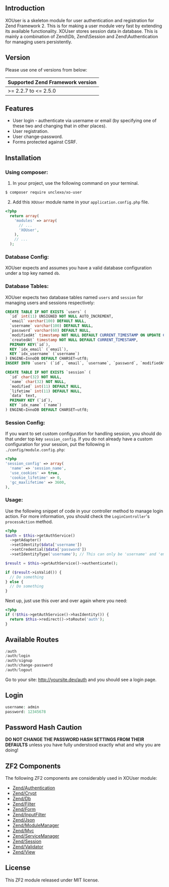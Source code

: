 Introduction
------------

XOUser is a skeleton module for user authentication and registration for Zend Framework 2. This is for making a user module very fast by extending its available functionality. XOUser stores session data in database. This is mainly a combination of Zend\Db, Zend\Session and Zend\Authentication for managing users persistently.

Version
-------
Please use one of versions from below:

|Supported Zend Framework version |
|---------------------------------|
| >= 2.2.7 to <= 2.5.0

Features
--------

* User login - authenticate via username or email (by specifying one of these two and changing that in other places).
* User registration.
* User change-password.
* Forms protected against CSRF.

Installation
------------

### Using composer:

1. In your project, use the following command on your terminal.

```bash
$ composer require unclexo/xo-user
```

2. Add this `XOUser` module name in your `application.config.php` file.

```php
<?php
  return array(
    'modules' => array(
      // ...
      'XOUser',
    ),
    // ...
  );
```

### Database Config:

XOUser expects and assumes you have a valid database configuration under a top key named `db`.

### Database Tables:

XOUser expects two database tables named `users` and `session` for managing users and sessions respectively:

```sql
CREATE TABLE IF NOT EXISTS `users` (
  `id` int(11) UNSIGNED NOT NULL AUTO_INCREMENT,
  `email` varchar(100) DEFAULT NULL,
  `username` varchar(100) DEFAULT NULL,
  `password` varchar(60) DEFAULT NULL,
  `modifiedAt` timestamp NOT NULL DEFAULT CURRENT_TIMESTAMP ON UPDATE CURRENT_TIMESTAMP,
  `createdAt` timestamp NOT NULL DEFAULT CURRENT_TIMESTAMP,
  PRIMARY KEY(`id`),
  KEY `idx_email` (`email`), 
  KEY `idx_username` (`username`)
) ENGINE=InnoDB DEFAULT CHARSET=utf8;
INSERT INTO `users` (`id`, `email`, `username`, `password`, `modifiedAt`, `createdAt`) VALUES (1, 'admin@gmail.com', 'admin', '$2y$10$iMDN8kS81DAdHy9/zNd3we2ChPwhy2bTkVIsCyHpNtaNZl9zUuyxG', '0000-00-00 00:00:00', '0000-00-00 00:00:00');

CREATE TABLE IF NOT EXISTS `session` (
  `id` char(32) NOT NULL,
  `name` char(32) NOT NULL,
  `modified` int(11) DEFAULT NULL,
  `lifetime` int(11) DEFAULT NULL,
  `data` text,
  PRIMARY KEY (`id`),
  KEY `idx_name` (`name`)
) ENGINE=InnoDB DEFAULT CHARSET=utf8;

```

### Session Config:

If you want to set custom configuration for handling session, you should do that under top key `session_config`. If you do not already have a custom configuration for your session, put the following in `./config/module.config.php`:

```php
<?php
'session_config' => array(
  'name' => 'session_name',
  'use_cookies' => true,
  'cookie_lifetime' => 0,
  'gc_maxlifetime' => 3600,
),

```

### Usage:

Use the following snippet of code in your controller method to manage login action. For more information, you should check the `LoginController`'s `processAction` method. 

```php
<?php
$auth = $this->getAuthService()
  ->getAdapter()
  ->setIdentity($data['username'])
  ->setCredential($data['password'])
  ->setIdentityType('username'); // This can only be 'username' and 'email'

$result = $this->getAuthService()->authenticate();

if ($result->isValid()) {
  // Do something
} else {
  // Do something
} 

```

Next up, just use this over and over again where you need:

```php
<?php
if (!$this->getAuthService()->hasIdentity()) {
  return $this->redirect()->toRoute('auth');
}

```

Available Routes
----------------

```php
/auth 	
/auth/login
/auth/signup
/auth/change-password
/auth/logout

```

Go to your site: http://yoursite.dev/auth and you should see a login page.


Login
-----

```php
username: admin
password: 12345678

```

Password Hash Caution
---------------------

**DO NOT CHANGE THE PASSWORD HASH SETTINGS FROM THEIR DEFAULTS** unless you
have fully understood exactly what and why you are doing!

ZF2 Components
--------------

The following ZF2 components are considerably used in XOUser module:

* [Zend/Authentication](https://framework.zend.com/manual/2.4/en/modules/zend.authentication.intro.html)
* [Zend/Crypt](https://framework.zend.com/manual/2.4/en/modules/zend.crypt.introduction.html)
* [Zend/Db](https://framework.zend.com/manual/2.4/en/modules/zend.db.adapter.html)
* [Zend/Filter](https://framework.zend.com/manual/2.4/en/modules/zend.filter.html)
* [Zend/Form](https://framework.zend.com/manual/2.4/en/modules/zend.form.intro.html)
* [Zend/InputFilter](https://framework.zend.com/manual/2.4/en/modules/zend.input-filter.intro.html)
* [Zend/Json](https://framework.zend.com/manual/2.4/en/modules/zend.json.introduction.html)
* [Zend/ModuleManager](https://framework.zend.com/manual/2.4/en/modules/zend.module-manager.intro.html)
* [Zend/Mvc](https://framework.zend.com/manual/2.4/en/modules/zend.mvc.intro.html)
* [Zend/ServiceManager](https://framework.zend.com/manual/2.4/en/modules/zend.service-manager.html)
* [Zend/Session](https://framework.zend.com/manual/2.4/en/modules/zend.session.config.html)
* [Zend/Validator](https://framework.zend.com/manual/2.4/en/modules/zend.validator.html)
* [Zend/View](https://framework.zend.com/manual/2.4/en/modules/zend.view.quick-start.html)

License
-------

This ZF2 module released under MIT license.
